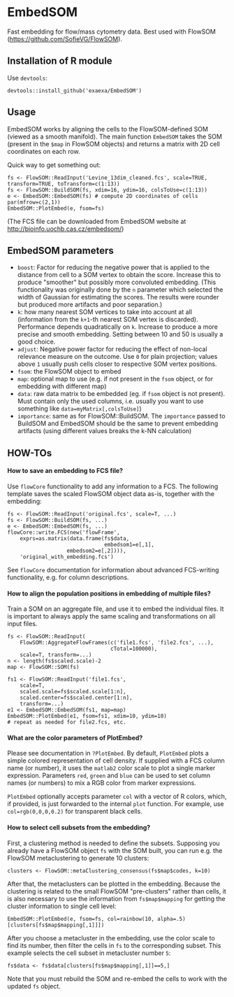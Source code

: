 
# EmbedSOM

Fast embedding for flow/mass cytometry data. Best used with FlowSOM (https://github.com/SofieVG/FlowSOM).

## Installation of R module

Use `devtools`:

	devtools::install_github('exaexa/EmbedSOM')

## Usage

EmbedSOM works by aligning the cells to the FlowSOM-defined SOM (viewed as a smooth manifold). The main function `EmbedSOM` takes the SOM (present in the `$map` in FlowSOM objects) and returns a matrix with 2D cell coordinates on each row.

Quick way to get something out:

	fs <- FlowSOM::ReadInput('Levine_13dim_cleaned.fcs', scale=TRUE, transform=TRUE, toTransform=c(1:13))
	fs <- FlowSOM::BuildSOM(fs, xdim=16, ydim=16, colsToUse=c(1:13))
	e <- EmbedSOM::EmbedSOM(fs) # compute 2D coordinates of cells
	par(mfrow=c(2,1))
	EmbedSOM::PlotEmbed(e, fsom=fs)

(The FCS file can be downloaded from EmbedSOM website at http://bioinfo.uochb.cas.cz/embedsom/)

## EmbedSOM parameters

- `boost`: Factor for reducing the negative power that is applied to the distance from cell to a SOM vertex to obtain the score. Increase this to produce "smoother" but possibly more convoluted embedding. (This functionality was originally done by the `n` parameter which selected the width of Gaussian for estimating the scores. The results were rounder but produced more artifacts and poor separation.)
- `k`: how many nearest SOM vertices to take into account at all (information from the `k+1`-th nearest SOM vertex is discarded). Performance depends quadratically on `k`. Increase to produce a more precise and smooth embedding. Setting between 10 and 50 is usually a good choice.
- `adjust`: Negative power factor for reducing the effect of non-local relevance measure on the outcome. Use `0` for plain projection; values above `1` usually push cells closer to respective SOM vertex positions.
- `fsom`: the FlowSOM object to embed
- `map`: optional map to use (e.g. if not present in the `fsom` object, or for embedding with different map)
- `data`: raw data matrix to be embedded (eg. if `fsom` object is not present). Must contain only the used columns, i.e. usually you want to use something like `data=myMatrix[,colsToUse]`)
- `importance`: same as for FlowSOM::BuildSOM. The `importance` passed to BuildSOM and EmbedSOM should be the same to prevent embedding artifacts (using different values breaks the k-NN calculation)

## HOW-TOs

#### How to save an embedding to FCS file?

Use `flowCore` functionality to add any information to a FCS. The following template saves the scaled FlowSOM object data as-is, together with the embedding:

	fs <- FlowSOM::ReadInput('original.fcs', scale=T, ...)
	fs <- FlowSOM::BuildSOM(fs, ...)
	e <- EmbedSOM::EmbedSOM(fs, ...)
	flowCore::write.FCS(new('flowFrame',
		exprs=as.matrix(data.frame(fs$data,
		                           embedsom1=e[,1],
					   embedsom2=e[,2]))),
		'original_with_embedding.fcs')

See `flowCore` documentation for information about advanced FCS-writing functionality, e.g. for column descriptions.

#### How to align the population positions in embedding of multiple files?

Train a SOM on an aggregate file, and use it to embed the individual files. It is important to always apply the same scaling and transformations on all input files.

	fs <- FlowSOM::ReadInput(
		FlowSOM::AggregateFlowFrames(c('file1.fcs', 'file2.fcs', ...),
		                             cTotal=100000),
		scale=T, transform=...)
	n <- length(fs$scaled.scale)-2
	map <- FlowSOM::SOM(fs)

	fs1 <- FlowSOM::ReadInput('file1.fcs',
		scale=T,
		scaled.scale=fs$scaled.scale[1:n],
		scaled.center=fs$scaled.center[1:n],
		transform=...)
	e1 <- EmbedSOM::EmbedSOM(fs1, map=map)
	EmbedSOM::PlotEmbed(e1, fsom=fs1, xdim=10, ydim=10)
	# repeat as needed for file2.fcs, etc.

#### What are the color parameters of PlotEmbed?

Please see documentation in `?PlotEmbed`. By default, `PlotEmbed` plots a simple colored representation of cell density. If supplied with a FCS column name (or number), it uses the `matlab2` color scale to plot a single marker expression. Parameters `red`, `green` and `blue` can be used to set column names (or numbers) to mix a RGB color from marker expressions.

`PlotEmbed` optionally accepts parameter `col` with a vector of R colors, which, if provided, is just forwarded to the internal `plot` function. For example, use `col=rgb(0,0,0,0.2)` for transparent black cells.

#### How to select cell subsets from the embedding?

First, a clustering method is needed to define the subsets. Supposing you already have a FlowSOM object `fs` with the SOM built, you can run e.g. the FlowSOM metaclustering to generate 10 clusters:

	clusters <- FlowSOM::metaClustering_consensus(fs$map$codes, k=10)

After that, the metaclusters can be plotted in the embedding. Because the clustering is related to the small FlowSOM "pre-clusters" rather than cells, it is also necessary to use the information from `fs$map$mapping` for getting the cluster information to single cell level:

	EmbedSOM::PlotEmbed(e, fsom=fs, col=rainbow(10, alpha=.5)[clusters[fs$map$mapping[,1]]])

After you choose a metacluster in the embedding, use the color scale to find its number, then filter the cells in `fs` to the corresponding subset. This example selects the cell subset in metacluster number `5`:

	fs$data <- fs$data[clusters[fs$map$mapping[,1]]==5,]

Note that you must rebuild the SOM and re-embed the cells to work with the updated `fs` object.
